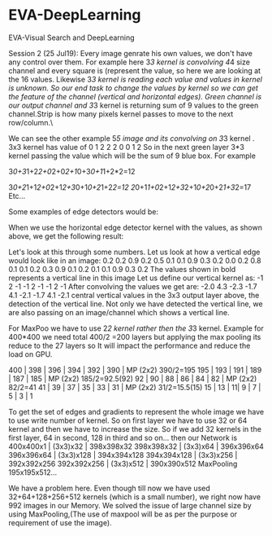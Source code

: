 # EVA-DeepLearning
EVA-Visual Search and DeepLearning

Session 2 (25 Jul19):
Every image genrate his own values, we don't have any control over them. For example here 3*3 kernel is convolving 4*4 size channel and every square is (represent the value, so here we are looking at the 16 values. Likewise 3*3 kernel is reading each value and values in kernel is unknown. So our end task to change the values by kernel so we can get the feature of the channel (vertical and horizontal edges).
Green channel is our output channel and 3*3  kernel is returning sum of 9 values to the green channel.Strip is how many pixels kernel passes to move to the next row/column.\





We can see the other example 5*5 image and its convolving on 3*3 kernel . 3x3 kernel has value of 
0 1 2
2 2 0
0 1 2
So in the next green layer 3*3 kernel passing the value which will be the sum of 9 blue box.
For example 




3*0+3*1+2*2+0*2+0*2+1*0+3*0+1*1+2*2=12

3*0+2*1+1*2+0*2+1*2+3*0+1*0+2*1+2*2=12
2*0+1*1+0*2+1*2+3*2+1*0+2*0+2*1+3*2=17
Etc…












Some examples of edge detectors would be:

When we use the horizontal edge detector kernel with the values, as shown above, we get the following result:

 
Let's look at this through some numbers. Let us look at how a vertical edge would look like in an image:
0.2 0.2 0.9 0.2 0.5
0.1 0.1 0.9 0.3 0.2
0.0 0.2 0.8 0.1 0.1
0.2 0.3 0.9 0.1 0.2
0.1 0.1 0.9 0.3 0.2 
The values shown in bold represents a vertical line in this image
Let us define our vertical kernel as:
-1 2 -1
-1 2 -1
-1 2 -1
After convolving the values we get are:
-2.0 4.3 -2.3
-1.7 4.1 -2.1
-1.7 4.1 -2.1
central vertical values in the 3x3 output layer above, the detection of the vertical line. Not only we have detected the vertical line, we are also passing on an image/channel which shows a vertical line.

For MaxPoo we have to use 2*2 kernel rather then the 3*3 kernel.
Example for 400*400 we need total 400/2 =200 layers but applying the max pooling its reduce to the 27 layers so It will impact the performance and reduce the load on GPU. 






 400 | 398 | 396 | 394 | 392 | 390 | MP (2x2) 390/2=195
195 | 193 | 191 | 189 | 187 | 185 | MP (2x2) 185/2=92.5(92)
92 | 90 | 88 | 86 | 84 | 82 | MP (2x2) 82/2=41
41 | 39 | 37 | 35 | 33 | 31 | MP (2x2) 31/2=15.5(15)
15 | 13 | 11| 9 | 7 | 5 | 3 | 1



To get the set of edges and gradients to represent the whole image we have to use write number of kernel. So on first layer we have to use 32 or 64 kernel and then we have to increase the size. So if we add 32 kernels in the first layer, 64 in second, 128 in third and so on... then our Network is  
 400x400x1     | (3x3)x32     | 398x398x32
398x398x32   | (3x3)x64     | 396x396x64
396x396x64   | (3x3)x128   | 394x394x128
394x394x128 | (3x3)x256   | 392x392x256
392x392x256 | (3x3)x512   | 390x390x512
MaxPooling
195x195x512...
 
We have a problem here. Even though till now we have used 32+64+128+256+512 kernels (which is a small number), we right now have 992 images in our Memory. We solved the issue of large channel size by using MaxPooling,(The use of maxpool will be as per the purpose or requirement of use the image).


